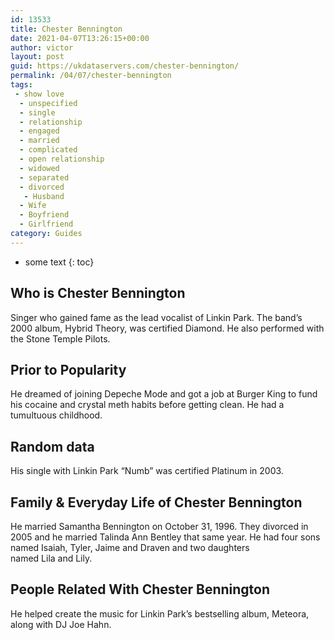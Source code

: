 ```yaml
---
id: 13533
title: Chester Bennington
date: 2021-04-07T13:26:15+00:00
author: victor
layout: post
guid: https://ukdataservers.com/chester-bennington/
permalink: /04/07/chester-bennington
tags:
 - show love
  - unspecified
  - single
  - relationship
  - engaged
  - married
  - complicated
  - open relationship
  - widowed
  - separated
  - divorced
   - Husband
  - Wife
  - Boyfriend
  - Girlfriend
category: Guides
---
```


* some text
{: toc}


## Who is Chester Bennington



Singer who gained fame as the lead vocalist of Linkin Park. The band&#8217;s 2000 album, Hybrid Theory, was certified Diamond. He also performed with the Stone Temple Pilots.  

                
                
                
## Prior to Popularity



He dreamed of joining Depeche Mode and got a job at Burger King to fund his cocaine and crystal meth habits before getting clean. He had a tumultuous childhood. 

                
                
                
## Random data



His single with Linkin Park &#8220;Numb&#8221; was certified Platinum in 2003. 

                
                
                
## Family & Everyday Life of Chester Bennington



He married Samantha Bennington on October 31, 1996. They divorced in 2005 and he married Talinda Ann Bentley that same year. He had four sons named Isaiah, Tyler, Jaime and Draven and two daughters named Lila and Lily.

                
                
                
## People Related With Chester Bennington



He helped create the music for Linkin Park&#8217;s bestselling album, Meteora, along with DJ Joe Hahn.

                
              
            
          
          
          